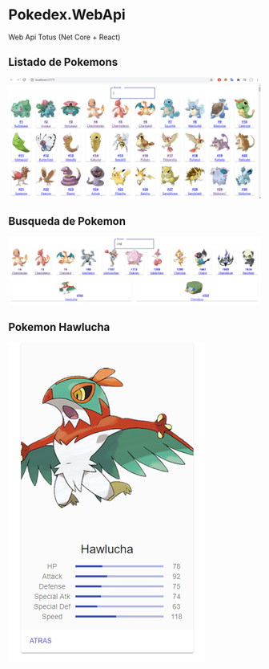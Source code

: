 # Pokedex.WebApi
Web Api Totus (Net Core + React)

## Listado de Pokemons
![](images/pokemons.PNG)

## Busqueda de Pokemon
![](images/search.PNG)

## Pokemon Hawlucha
![](images/hawlucha.PNG)
